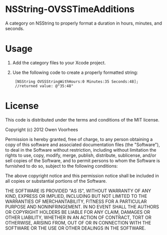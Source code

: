 NSString-OVSSTimeAdditions
==========================

A category on NSString to properly format a duration in hours, minutes, and seconds.

Usage
======

1. Add the category files to your Xcode project.

2. Use the following code to create a properly formatted string:

		[NSString OVSSStringWithHours:0 Minutes:35 Seconds:48];
		//returned value: @"35:48"
		
License
==========

This code is distributed under the terms and conditions of the MIT license.

Copyright (c) 2012 Owen Voorhees

Permission is hereby granted, free of charge, to any person obtaining a copy of this software and associated documentation files (the "Software"), to deal in the Software without restriction, including without limitation the rights to use, copy, modify, merge, publish, distribute, sublicense, and/or sell copies of the Software, and to permit persons to whom the Software is furnished to do so, subject to the following conditions:

The above copyright notice and this permission notice shall be included in all copies or substantial portions of the Software.

THE SOFTWARE IS PROVIDED "AS IS", WITHOUT WARRANTY OF ANY KIND, EXPRESS OR IMPLIED, INCLUDING BUT NOT LIMITED TO THE WARRANTIES OF MERCHANTABILITY, FITNESS FOR A PARTICULAR PURPOSE AND NONINFRINGEMENT. IN NO EVENT SHALL THE AUTHORS OR COPYRIGHT HOLDERS BE LIABLE FOR ANY CLAIM, DAMAGES OR OTHER LIABILITY, WHETHER IN AN ACTION OF CONTRACT, TORT OR OTHERWISE, ARISING FROM, OUT OF OR IN CONNECTION WITH THE SOFTWARE OR THE USE OR OTHER DEALINGS IN THE SOFTWARE.